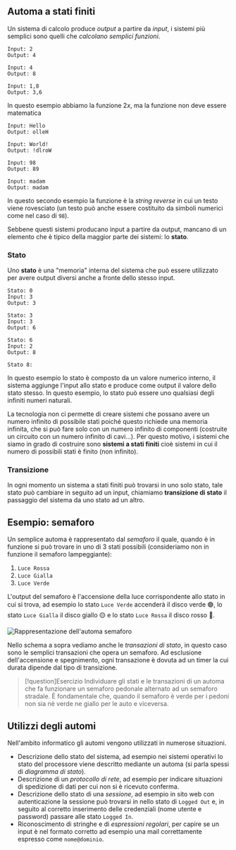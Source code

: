 ## Automa a stati finiti
Un sistema di calcolo produce *output* a partire da *input*, i sistemi più semplici sono quelli che *calcolano semplici funzioni*. 

```
Input: 2
Output: 4

Input: 4
Output: 8

Input: 1,8
Output: 3,6
```

In questo esempio abbiamo la funzione $2x$, ma la funzione non deve essere matematica


```
Input: Hello
Output: olleH

Input: World!
Output: !dlroW

Input: 98
Output: 89

Input: madam
Output: madam
```

In questo secondo esempio la funzione è la *string reverse* in cui un testo viene rovesciato (un testo può anche essere costituito da simboli numerici come nel caso di `98`).

Sebbene questi sistemi producano input a partire da output, mancano di un elemento che è tipico della maggior parte dei sistemi: lo **stato**.

### Stato

Uno **stato** è una "memoria" interna del sistema che può essere utilizzato per avere output diversi anche a fronte dello stesso input.

```
Stato: 0
Input: 3
Output: 3

Stato: 3
Input: 3
Output: 6

Stato: 6
Input: 2
Output: 8

Stato 8:
```

In questo esempio lo stato è composto da un valore numerico interno, il sistema aggiunge l'input allo stato e produce come output il valore dello stato stesso. In questo esempio, lo stato può essere uno qualsiasi degli infiniti numeri naturali.

La tecnologia non ci permette di creare sistemi che possano avere un numero infinito di possibile stati poiché questo richiede una memoria infinita, che si può fare solo con un numero infinito di componenti (costruite un circuito con un numero infinito di cavi...). Per questo motivo, i sistemi che siamo in grado di costruire sono **sistemi a stati finiti** cioè sistemi in cui il numero di possibili stati è finito (non infinito).

### Transizione
In ogni momento un sistema a stati finiti può trovarsi in uno solo stato, tale stato può cambiare in seguito ad un input, chiamiamo **transizione di stato** il passaggio del sistema da uno stato ad un altro.

## Esempio: semaforo

Un semplice automa è rappresentato dal *semaforo* il quale, quando è in funzione si può trovare in uno di 3 stati possibili (consideriamo non in funzione il semaforo lampeggiante):
1. `Luce Rossa` 
2. `Luce Gialla`
3. `Luce Verde`

L'output del semaforo è l'accensione della luce corrispondente allo stato in cui si trova, ad esempio lo stato `Luce Verde` accenderà il disco verde
🟢, lo stato `Luce Gialla` il disco giallo 🟡 e lo stato `Luce Rossa` il disco rosso 🔴.

![Rappresentazione dell'automa semaforo](/img/sr/automa-semaforo.png)

Nello schema a sopra vediamo anche le *transazioni di stato*, in questo caso sono le semplici transazioni che opera un semaforo. Ad esclusione dell'accensione e spegnimento, ogni transazione è dovuta ad un timer la cui durata dipende dal tipo di transizione.



> [!question]Esercizio
> Individuare gli stati e le transazioni di un automa che fa funzionare un semaforo pedonale alternato ad un semaforo stradale. È fondamentale che, quando il semaforo è verde per i pedoni non sia nè verde ne giallo per le auto e viceversa.


## Utilizzi degli automi

Nell'ambito informatico gli automi vengono utilizzati in numerose situazioni.
* Descrizione dello stato del sistema, ad esempio nei sistemi operativi lo stato del processore viene descritto mediante un automa (si parla spessi di *diagramma di stato*).
* Descrizione di un *protocollo di rete*, ad esempio per indicare situazioni di spedizione di dati per cui non si è ricevuto conferma.
* Descrizione dello stato di una *sessione*, ad esempio in sito web con autenticazione la sessione può trovarsi in nello stato di `Logged Out` e, in seguito al corretto inserimento delle credenziali (nome utente e password) passare alle stato `Logged In`.
* Riconoscimento di stringhe e di *espressioni regolari*, per capire se un input è nel formato corretto ad esempio una mail correttamente espresso come `nome@dominio`.
